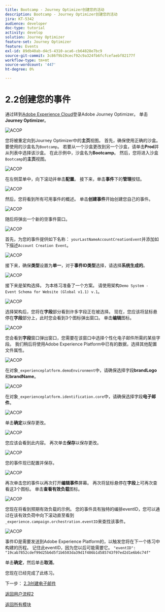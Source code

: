 ```yaml
---
title: Bootcamp - Journey Optimizer创建您的活动
description: Bootcamp - Journey Optimizer创建您的活动
jira: KT-5342
audience: developer
doc-type: tutorial
activity: develop
solution: Journey Optimizer
feature-set: Journey Optimizer
feature: Events
exl-id: 89db40ab-d4c5-4310-aca6-cb64828e7bc9
source-git-commit: 3c86f9b19cecf92c9a324fb6fcfcefaebf82177f
workflow-type: tm+mt
source-wordcount: '447'
ht-degree: 0%

---
```


# 2.2创建您的事件

通过转到[Adobe Experience Cloud](https://experience.adobe.com)登录Adobe Journey Optimizer。 单击&#x200B;**Journey Optimizer**。

![ACOP](./images/acophome.png)

您将被重定向到Journey Optimizer中的&#x200B;**主页**&#x200B;视图。 首先，确保使用正确的沙盒。 要使用的沙盒名为`Bootcamp`。 若要从一个沙盒更改到另一个沙盒，请单击&#x200B;**Prod**&#x200B;并从列表中选择该沙盒。 在此示例中，沙盒名为&#x200B;**Bootcamp**。 然后，您将进入沙盒`Bootcamp`的&#x200B;**主页**&#x200B;视图。

![ACOP](./images/acoptriglp.png)

在左侧菜单中，向下滚动并单击&#x200B;**配置**。 接下来，单击&#x200B;**事件**&#x200B;下的&#x200B;**管理**&#x200B;按钮。

![ACOP](./images/acopmenu.png)

然后，您将看到所有可用事件的概述。 单击&#x200B;**创建事件**&#x200B;开始创建您自己的事件。

![ACOP](./images/emptyevent.png)

随后将弹出一个新的空事件窗口。

![ACOP](./images/emptyevent1.png)

首先，为您的事件提供如下名称： `yourLastNameAccountCreationEvent`并添加如下描述`Account Creation Event`。

![ACOP](./images/eventdescription.png)

接下来，确保&#x200B;**类型**&#x200B;设置为&#x200B;**单一**，对于&#x200B;**事件ID类型**&#x200B;选择，请选择&#x200B;**系统生成的**。

![ACOP](./images/eventidtype.png)

接下来是架构选择。 为本练习准备了一个方案。 请使用架构`Demo System - Event Schema for Website (Global v1.1) v.1`。

![ACOP](./images/eventschema.png)

选择架构后，您将在&#x200B;**字段**&#x200B;部分看到许多字段正在被选择。 现在，您应该将鼠标悬停在&#x200B;**字段**&#x200B;部分上，此时您会看到3个图标弹出窗口。 单击&#x200B;**编辑**&#x200B;图标。

![ACOP](./images/eventpayload.png)

您会看到&#x200B;**字段**&#x200B;窗口弹出窗口，您需要在该窗口中选择个性化电子邮件所需的某些字段。  我们稍后将使用Adobe Experience Platform中已有的数据，选择其他配置文件属性。

![ACOP](./images/eventfields.png)

在对象`_experienceplatform.demoEnvironment`中，请确保选择字段&#x200B;**brandLogo**&#x200B;和&#x200B;**brandName**。

![ACOP](./images/eventpayloadbr.png)

在对象`_experienceplatform.identification.core`中，请确保选择字段&#x200B;**电子邮件**。

![ACOP](./images/eventpayloadbrid.png)

单击&#x200B;**确定**&#x200B;以保存更改。

![ACOP](./images/saveok.png)

您应该会看到此内容。 再次单击&#x200B;**保存**&#x200B;以保存更改。

![ACOP](./images/eventsave.png)

您的事件现已配置并保存。

![ACOP](./images/eventdone.png)

再次单击您的事件以再次打开&#x200B;**编辑事件**&#x200B;屏幕。 再次将鼠标悬停在&#x200B;**字段**&#x200B;上可再次查看这3个图标。 单击&#x200B;**查看有效负载**&#x200B;图标。

![ACOP](./images/viewevent.png)

您现在将看到预期有效负载的示例。
您的事件具有独特的编排eventID，您可以通过在该有效负荷中向下滚动直至看到`_experience.campaign.orchestration.eventID`来查找该事件。

![ACOP](./images/payloadeventID.png)

事件ID是需要发送到Adobe Experience Platform的，以触发您将在下一个练习中构建的历程。 记住此eventID，因为您以后可能需要它。
`"eventID": "19cab7852cdef99d25b6d5f1b6503da39d1f486b1d585743f97ed2d1e6b6c74f"`

单击&#x200B;**确定**，然后单击&#x200B;**取消**。

您现在已经完成了此练习。

下一步： [2.3创建电子邮件](./ex3.md)

[返回用户流程2](./uc2.md)

[返回所有模块](../../overview.md)
